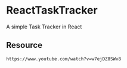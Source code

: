 # ReactTaskTracker
A simple Task Tracker in React
## Resource
```
https://www.youtube.com/watch?v=w7ejDZ8SWv8
```

